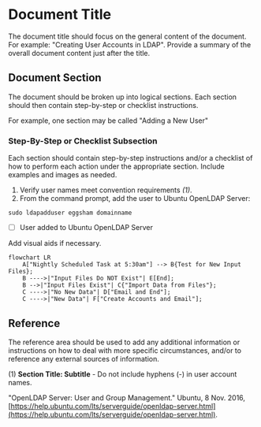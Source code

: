 # Document Title

The document title should focus on the general content of the document. For example: "Creating User Accounts in LDAP". Provide a summary of the overall document content just after the title.

## Document Section

The document should be broken up into logical sections. Each section should then contain step-by-step or checklist instructions.

For example, one section may be called "Adding a New User"

### Step-By-Step or Checklist Subsection

Each section should contain step-by-step instructions and/or a checklist of how to perform each action under the appropriate section. Include examples and images as needed.

1.  Verify user names meet convention requirements *(1)*.
2.  From the command prompt, add the user to Ubuntu OpenLDAP Server: 

`sudo ldapadduser eggsham domainname`

* [ ] User added to Ubuntu OpenLDAP Server

Add visual aids if necessary.
```mermaid
flowchart LR
	A["Nightly Scheduled Task at 5:30am"] --> B{Test for New Input Files};
	B ---->|"Input Files Do NOT Exist"| E[End];
	B -->|"Input Files Exist"| C{"Import Data from Files"};
	C ---->|"No New Data"| D["Email and End"];
	C ---->|"New Data"| F["Create Accounts and Email"];
```

## Reference

The reference area should be used to add any additional information or instructions on how to deal with more specific circumstances, and/or to reference any external sources of information.

(1) **Section Title: Subtitle** - Do not include hyphens (-) in user account names.

"OpenLDAP Server: User and Group Management." Ubuntu, 8 Nov. 2016, [https://help.ubuntu.com/lts/serverguide/openldap-server.html](https://help.ubuntu.com/lts/serverguide/openldap-server.html).